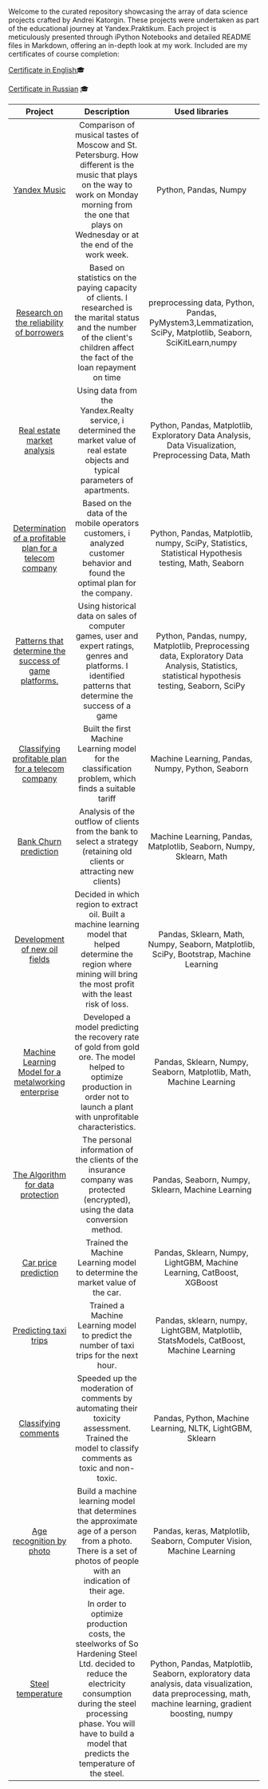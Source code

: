 Welcome to the curated repository showcasing the array of data science projects crafted by Andrei Katorgin. These projects were undertaken as part of the educational journey at Yandex.Praktikum. Each project is meticulously presented through iPython Notebooks and detailed README files in Markdown, offering an in-depth look at my work.
Included are my certificates of course completion:

[Certificate in English](https://drive.google.com/file/d/14YQP3exP0MKo47_HjERA-fAgeOWGLzgf/view?usp=sharing)🎓

[Certificate in Russian](https://drive.google.com/file/d/1tskwJw96IHpEaA2sc83BniWdWzKhZedq/view?usp=sharing) 🎓

| Project | Description | Used libraries |		
|:-------------:|:-------------:|:-------------:|
| [Yandex Music](https://github.com/katorgun/Yandex-Practicum/tree/main/Data%20Scientist/01-Yandex%20music%20research)   |Comparison of musical tastes of Moscow and St. Petersburg. How different is the music that plays on the way to work on Monday morning from the one that plays on Wednesday or at the end of the work week.    | Python, Pandas, Numpy    |
| [Research on the reliability of borrowers](https://github.com/katorgun/Yandex-Practicum/tree/main/Data%20Scientist/02-borrower%20reliability%20research)   |Based on statistics on the paying capacity of clients. I researched is the marital status and the number of the client's children affect the fact of the loan repayment on time	    | preprocessing data, Python, Pandas, PyMystem3,Lemmatization, SciPy, Matplotlib, Seaborn, SciKitLearn,numpy    |
| [Real estate market analysis](https://github.com/katorgun/Yandex-Practicum/tree/main/Data%20Scientist/03-research%20of%20advertisements%20for%20apartments)   |Using data from the Yandex.Realty service, i determined the market value of real estate objects and typical parameters of apartments.	    | Python, Pandas, Matplotlib, Exploratory Data Analysis, Data Visualization, Preprocessing Data, Math    |
| [Determination of a profitable plan for a telecom company](https://github.com/katorgun/Yandex-Practicum/tree/main/Data%20Scientist/04-research%20of%20megaline%20campaign%20tariffs)   |Based on the data of the mobile operators customers, i analyzed customer behavior and found the optimal plan for the company.	    | Python, Pandas, Matplotlib, numpy, SciPy, Statistics, Statistical Hypothesis testing, Math, Seaborn    |
| [Patterns that determine the success of game platforms.](https://github.com/katorgun/Yandex-Practicum/tree/main/Data%20Scientist/05-computer%20games%20sales%20research)   |Using historical data on sales of computer games, user and expert ratings, genres and platforms. I identified patterns that determine the success of a game	    | Python, Pandas, numpy, Matplotlib, Preprocessing data, Exploratory Data Analysis, Statistics, statistical hypothesis testing, Seaborn, SciPy    |
| [Classifying profitable plan for a telecom company](https://github.com/katorgun/Yandex-Practicum/tree/main/Data%20Scientist/06-megaline%20tariff%20recommendation)   |Built the first Machine Learning model for the classification problem, which finds a suitable tariff	    | Machine Learning, Pandas, Numpy, Python, Seaborn    |
| [Bank Churn prediction](https://github.com/katorgun/Yandex-Practicum/tree/main/Data%20Scientist/07-forecast%20of%20bank%20customer%20churn)   |Analysis of the outflow of clients from the bank to select a strategy (retaining old clients or attracting new clients)	    | Machine Learning, Pandas, Matplotlib, Seaborn, Numpy, Sklearn, Math    |
| [Development of new oil fields](https://github.com/katorgun/Yandex-Practicum/tree/main/Data%20Scientist/08-selecting%20a%20location%20for%20drilling)   |Decided in which region to extract oil. Built a machine learning model that helped determine the region where mining will bring the most profit with the least risk of loss.	    | Pandas, Sklearn, Math, Numpy, Seaborn, Matplotlib, SciPy, Bootstrap, Machine Learning    |
| [Machine Learning Model for a metalworking enterprise](https://github.com/katorgun/Yandex-Practicum/tree/main/Data%20Scientist/09-predicting%20the%20recovery%20of%20gold%20from%20ore)   |Developed a model predicting the recovery rate of gold from gold ore. The model helped to optimize production in order not to launch a plant with unprofitable characteristics.	    | Pandas, Sklearn, Numpy, Seaborn, Matplotlib, Math, Machine Learning    |
| [The Algorithm for data protection](https://github.com/katorgun/Yandex-Practicum/tree/main/Data%20Scientist/10-protection%20of%20customers'%20personal%20data)   |The personal information of the clients of the insurance company was protected (encrypted), using the data conversion method.	    | Pandas, Seaborn, Numpy, Sklearn, Machine Learning    |
| [Car price prediction](https://github.com/katorgun/Yandex-Practicum/tree/main/Data%20Scientist/11-car-price-prediction)   |Trained the Machine Learning model to determine the market value of the car.	    | Pandas, Sklearn, Numpy, LightGBM, Machine Learning, CatBoost, XGBoost    |		
| [Predicting taxi trips](https://github.com/katorgun/Yandex-Practicum/tree/main/Data%20Scientist/12-predicting-taxi-trips)   |Trained a Machine Learning model to predict the number of taxi trips for the next hour.	    | Pandas, sklearn, numpy, LightGBM, Matplotlib, StatsModels, CatBoost, Machine Learning    |
| [Classifying comments](https://github.com/katorgun/Yandex-Practicum/tree/main/Data%20Scientist/13-classifying-comments)   |Speeded up the moderation of comments by automating their toxicity assessment. Trained the model to classify comments as toxic and non-toxic.	    | Pandas, Python, Machine Learning, NLTK, LightGBM, Sklearn    |
| [Age recognition by photo](https://github.com/katorgun/Yandex-Practicum/tree/main/Data%20Scientist/14-age_recognition_by_photo)   |Build a machine learning model that determines the approximate age of a person from a photo. There is a set of photos of people with an indication of their age.	    | Pandas, keras, Matplotlib, Seaborn, Computer Vision, Machine Learning    |
| [Steel temperature](https://github.com/katorgun/Yandex-Practicum/tree/main/Data%20Scientist/15-steel_temperature)   |In order to optimize production costs, the steelworks of So Hardening Steel Ltd. decided to reduce the electricity consumption during the steel processing phase. You will have to build a model that predicts the temperature of the steel.	    | Python, Pandas, Matplotlib, Seaborn, exploratory data analysis, data visualization, data preprocessing, math, machine learning, gradient boosting, numpy    |
